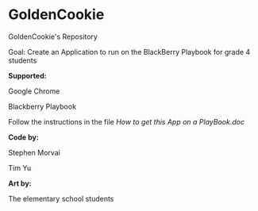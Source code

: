 GoldenCookie
============

GoldenCookie's Repository

Goal: Create an Application to run on the BlackBerry Playbook for grade 4 students

<strong>Supported:</strong>

Google Chrome

Blackberry Playbook

Follow the instructions in the file <em> How to get this App on a PlayBook.doc </em>



<strong>Code by:</strong>

Stephen Morvai

Tim Yu

<strong>Art by:</strong>

The elementary school students
